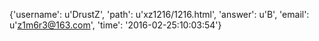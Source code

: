 {'username': u'DrustZ', 'path': u'xz1216/1216.html', 'answer': u'B', 'email': u'z1m6r3@163.com', 'time': '2016-02-25:10:03:54'}